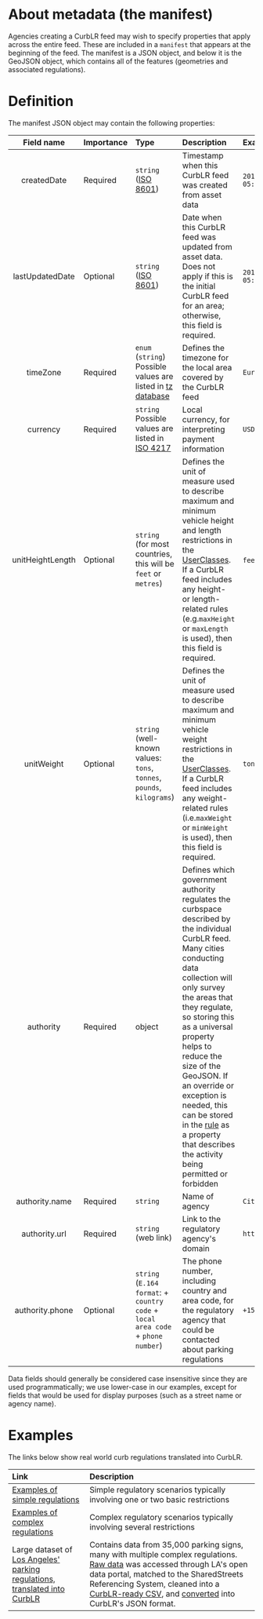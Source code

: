 # About metadata (the manifest)

Agencies creating a CurbLR feed may wish to specify properties that apply across the entire feed. These are included in a `manifest` that appears at the beginning of the feed. The manifest is a JSON object, and below it is the GeoJSON object, which contains all of the features (geometries and associated regulations).

# Definition

The manifest JSON object may contain the following properties:

| Field name | Importance  | Type | Description | Example |
| :---: | :--- | :--- | :--- | :--- |
| createdDate | Required | `string` ([ISO 8601](https://en.wikipedia.org/wiki/ISO_8601)) | Timestamp when this CurbLR feed was created from asset data | `2019-08-15T21:17:41-05:00` |
| lastUpdatedDate | Optional | `string` ([ISO 8601](https://en.wikipedia.org/wiki/ISO_8601)) | Date when this CurbLR feed was updated from asset data. Does not apply if this is the initial CurbLR feed for an area; otherwise, this field is required. | `2019-08-20T15:33:02-05:00` |
| timeZone | Required | `enum` (`string`) Possible values are listed in [tz database](https://www.iana.org/time-zones) | Defines the timezone for the local area covered by the CurbLR feed | `Europe/London`
| currency | Required | `string` Possible values are listed in [ISO 4217](https://www.iso.org/iso-4217-currency-codes.html) | Local currency, for interpreting payment information | `USD`
| unitHeightLength | Optional | `string` (for most countries, this will be `feet` or `metres`) | Defines the unit of measure used to describe maximum and minimum vehicle height and length restrictions in the [UserClasses](UserClasses.md). If a CurbLR feed includes any height- or length-related rules (e.g.`maxHeight` or `maxLength` is used), then this field is required. | `feet`, `metres` |
| unitWeight | Optional | `string` (well-known values: `tons`, `tonnes`, `pounds`, `kilograms`) | Defines the unit of measure used to describe maximum and minimum vehicle weight restrictions in the [UserClasses](UserClasses.md). If a CurbLR feed includes any weight-related rules (i.e.`maxWeight` or `minWeight` is used), then this field is required. | `tons` |
| authority | Required | object | Defines which government authority regulates the curbspace described by the individual CurbLR feed. Many cities conducting data collection will only survey the areas that they regulate, so storing this as a universal property helps to reduce the size of the GeoJSON. If an override or exception is needed, this can be stored in the [rule](Rule.md) as a property that describes the activity being permitted or forbidden | |
| authority.name | Required | `string` | Name of agency | `City of London`
| authority.url | Required | `string` (web link) | Link to the regulatory agency's domain | `https://vancouver.ca`
| authority.phone | Optional | `string` (`E.164 format`: + `country code` + `local area code` + `phone number`) | The phone number,  including country and area code, for the regulatory agency that could be contacted about parking regulations | `+15551231234`

Data fields should generally be considered case insensitive since they are used programmatically; we use lower-case in our examples, except for fields that would be used for display purposes (such as a street name or agency name).

# Examples

The links below show real world curb regulations translated into CurbLR.

| Link | Description |
| :---- | :---- |
| [Examples of simple regulations](examples/simple_examples.md) | Simple regulatory scenarios typically involving one or two basic restrictions  |
| [Examples of complex regulations](examples/complex_examples.md) | Complex regulatory scenarios typically involving several restrictions  |
| Large dataset of [Los Angeles' parking regulations, translated into CurbLR](/conversions/LA_CurbLR.json) | Contains data from 35,000 parking signs, many with multiple complex regulations. [Raw data](https://geohub.lacity.org/datasets/71c26db1ad614faab1047cc8c3686ece_28) was accessed through LA's open data portal, matched to the SharedStreets Referencing System, cleaned into a [CurbLR-ready CSV](/conversions/prepped_data.csv), and [converted](/js) into CurbLR's JSON format.
